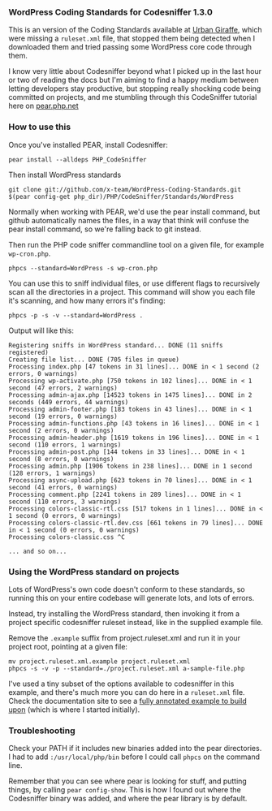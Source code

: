 ### WordPress Coding Standards for Codesniffer 1.3.0

This is an version of the Coding Standards available at [Urban Giraffe][], which were missing a `ruleset.xml` file, that stopped them being detected when I downloaded them and tried passing some WordPress core code through them.

I know very little about Codesniffer beyond what I picked up in the last hour or two of reading the docs but I'm aiming to find a happy medium between letting developers stay productive, but stopping really shocking code being committed on projects, and me stumbling through this CodeSniffer tutorial here on [pear.php.net][]

### How to use this

Once you've installed PEAR, install Codesniffer:

    pear install --alldeps PHP_CodeSniffer

Then install WordPress standards

    git clone git://github.com/x-team/WordPress-Coding-Standards.git $(pear config-get php_dir)/PHP/CodeSniffer/Standards/WordPress

Normally when working with PEAR, we'd use the pear install command, but github automatically names the files, in a way that think will confuse the pear install command, so we're falling back to git instead.

Then run the PHP code sniffer commandline tool on a given file, for example `wp-cron.php`.

    phpcs --standard=WordPress -s wp-cron.php

You can use this to sniff individual files, or use different flags to recursively scan all the directories in a project. This command will show you each file it's scanning, and how many errors it's finding:

    phpcs -p -s -v --standard=WordPress .

Output will like this:

    Registering sniffs in WordPress standard... DONE (11 sniffs registered)
    Creating file list... DONE (705 files in queue)
    Processing index.php [47 tokens in 31 lines]... DONE in < 1 second (2 errors, 0 warnings)
    Processing wp-activate.php [750 tokens in 102 lines]... DONE in < 1 second (47 errors, 2 warnings)
    Processing admin-ajax.php [14523 tokens in 1475 lines]... DONE in 2 seconds (449 errors, 44 warnings)
    Processing admin-footer.php [183 tokens in 43 lines]... DONE in < 1 second (19 errors, 0 warnings)
    Processing admin-functions.php [43 tokens in 16 lines]... DONE in < 1 second (2 errors, 0 warnings)
    Processing admin-header.php [1619 tokens in 196 lines]... DONE in < 1 second (110 errors, 1 warnings)
    Processing admin-post.php [144 tokens in 33 lines]... DONE in < 1 second (8 errors, 0 warnings)
    Processing admin.php [1906 tokens in 238 lines]... DONE in 1 second (128 errors, 1 warnings)
    Processing async-upload.php [623 tokens in 70 lines]... DONE in < 1 second (41 errors, 0 warnings)
    Processing comment.php [2241 tokens in 289 lines]... DONE in < 1 second (110 errors, 3 warnings)
    Processing colors-classic-rtl.css [517 tokens in 1 lines]... DONE in < 1 second (0 errors, 0 warnings)
    Processing colors-classic-rtl.dev.css [661 tokens in 79 lines]... DONE in < 1 second (0 errors, 0 warnings)
    Processing colors-classic.css ^C

    ... and so on...

### Using the WordPress standard on projects

Lots of WordPress's own code doesn't conform to these standards, so running this on your entire codebase will generate lots, and lots of errors.

Instead, try installing the WordPress standard, then invoking it from a project specific codesniffer ruleset instead, like in the supplied example file.

Remove the `.example` suffix from project.ruleset.xml and run it in your
project root, pointing at a given file:

    mv project.ruleset.xml.example project.ruleset.xml
    phpcs -s -v -p --standard=./project.ruleset.xml a-sample-file.php

I've used a tiny subset of the options available to codesniffer in this example, and there's much more you can do here in a `ruleset.xml` file. Check the documentation site to see a [fully annotated example to build upon][] (which is where I started initially).

### Troubleshooting


Check your PATH if it includes new binaries added into the pear directories. I had to add `:/usr/local/php/bin` before I could call `phpcs` on the command line.

Remember that you can see where pear is looking for stuff, and putting things, by calling `pear config-show`. This is how I found out where the Codesniffer binary was added, and where the pear library is by default.


[pear.php.net]: http://pear.php.net/manual/en/package.php.php-codesniffer.coding-standard-tutorial.php
[Urban Giraffe]: http://urbangiraffe.com/articles/wordpress-codesniffer-standard/
[fully annotated example to build upon]: http://pear.php.net/manual/en/package.php.php-codesniffer.annotated-ruleset.php
